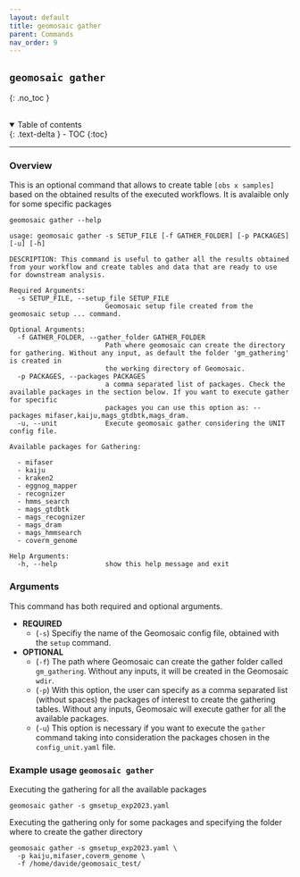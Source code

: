 ```yaml
---
layout: default
title: geomosaic gather
parent: Commands
nav_order: 9
---
```


## `geomosaic gather`
{: .no_toc }

<br>

<details open markdown="block">
  <summary>
    Table of contents
  </summary>
  {: .text-delta }
- TOC
{:toc}
</details>

-----

### Overview



This is an optional command that allows to create table `[obs x samples]` based on the obtained results of the executed workflows. It is avalaible only for some specific packages

```
geomosaic gather --help
```

```
usage: geomosaic gather -s SETUP_FILE [-f GATHER_FOLDER] [-p PACKAGES] [-u] [-h]

DESCRIPTION: This command is useful to gather all the results obtained from your workflow and create tables and data that are ready to use for downstream analysis.

Required Arguments:
  -s SETUP_FILE, --setup_file SETUP_FILE
                        Geomosaic setup file created from the geomosaic setup ... command.

Optional Arguments:
  -f GATHER_FOLDER, --gather_folder GATHER_FOLDER
                        Path where geomosaic can create the directory for gathering. Without any input, as default the folder 'gm_gathering' is created in
                        the working directory of Geomosaic.
  -p PACKAGES, --packages PACKAGES
                        a comma separated list of packages. Check the available packages in the section below. If you want to execute gather for specific
                        packages you can use this option as: --packages mifaser,kaiju,mags_gtdbtk,mags_dram.
  -u, --unit            Execute geomosaic gather considering the UNIT config file.

Available packages for Gathering:
  
  - mifaser
  - kaiju
  - kraken2
  - eggnog_mapper
  - recognizer
  - hmms_search
  - mags_gtdbtk
  - mags_recognizer
  - mags_dram
  - mags_hmmsearch
  - coverm_genome

Help Arguments:
  -h, --help            show this help message and exit
```

### Arguments

This command has both required and optional arguments.

- __REQUIRED__
    - (`-s`) Specifiy the name of the Geomosaic config file, obtained with the `setup` command.
- __OPTIONAL__
    - (`-f`) The path where Geomosaic can create the gather folder called `gm_gathering`. Without any inputs, it will be created in the Geomosaic `wdir`.
    - (`-p`) With this option, the user can specify as a comma separated list (without spaces) the packages of interest to create the gathering tables. Without any inputs, Geomosaic will execute gather for all the available packages.
    - (`-u`) This option is necessary if you want to execute the `gather` command taking into consideration the packages chosen in the `config_unit.yaml` file.


### Example usage `geomosaic gather`

Executing the gathering for all the available packages
```
geomosaic gather -s gmsetup_exp2023.yaml
```

Executing the gathering only for some packages and specifying the folder where to create the gather directory

```
geomosaic gather -s gmsetup_exp2023.yaml \
  -p kaiju,mifaser,coverm_genome \
  -f /home/davide/geomosaic_test/
```

